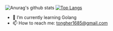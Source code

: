 ![Anurag's github stats](https://github-readme-stats.vercel.app/api?username=jeonjonghyeok&count_private=true&show_icons=true)
[![Top Langs](https://github-readme-stats.vercel.app/api/top-langs/?username=jeonjonghyeok&layout=compact)](https://github.com/anuraghazra/github-readme-stats)

- 🌱 I’m currently learning Golang
- 📫 How to reach me: tongher1685@gmail.com
<!--
- 🔭 I’m currently working on ...
- 👯 I’m looking to collaborate on ...
- 🤔 I’m looking for help with ...
- 💬 Ask me about ...
- 📫 How to reach me: ...
- 😄 Pronouns: ...
- ⚡ Fun fact: ...
-->
